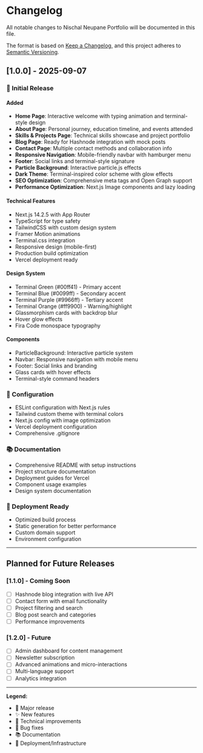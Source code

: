 # Changelog

All notable changes to Nischal Neupane Portfolio will be documented in this file.

The format is based on [Keep a Changelog](https://keepachangelog.com/en/1.0.0/),
and this project adheres to [Semantic Versioning](https://semver.org/spec/v2.0.0.html).

## [1.0.0] - 2025-09-07

### 🎉 Initial Release

#### Added
- **Home Page**: Interactive welcome with typing animation and terminal-style design
- **About Page**: Personal journey, education timeline, and events attended
- **Skills & Projects Page**: Technical skills showcase and project portfolio
- **Blog Page**: Ready for Hashnode integration with mock posts
- **Contact Page**: Multiple contact methods and collaboration info
- **Responsive Navigation**: Mobile-friendly navbar with hamburger menu
- **Footer**: Social links and terminal-style signature
- **Particle Background**: Interactive particle.js effects
- **Dark Theme**: Terminal-inspired color scheme with glow effects
- **SEO Optimization**: Comprehensive meta tags and Open Graph support
- **Performance Optimization**: Next.js Image components and lazy loading

#### Technical Features
- Next.js 14.2.5 with App Router
- TypeScript for type safety
- TailwindCSS with custom design system
- Framer Motion animations
- Terminal.css integration
- Responsive design (mobile-first)
- Production build optimization
- Vercel deployment ready

#### Design System
- Terminal Green (#00ff41) - Primary accent
- Terminal Blue (#0099ff) - Secondary accent
- Terminal Purple (#9966ff) - Tertiary accent
- Terminal Orange (#ff9900) - Warning/highlight
- Glassmorphism cards with backdrop blur
- Hover glow effects
- Fira Code monospace typography

#### Components
- ParticleBackground: Interactive particle system
- Navbar: Responsive navigation with mobile menu
- Footer: Social links and branding
- Glass cards with hover effects
- Terminal-style command headers

### 🔧 Configuration
- ESLint configuration with Next.js rules
- Tailwind custom theme with terminal colors
- Next.js config with image optimization
- Vercel deployment configuration
- Comprehensive .gitignore

### 📚 Documentation
- Comprehensive README with setup instructions
- Project structure documentation
- Deployment guides for Vercel
- Component usage examples
- Design system documentation

### 🚀 Deployment Ready
- Optimized build process
- Static generation for better performance
- Custom domain support
- Environment configuration

---

## Planned for Future Releases

### [1.1.0] - Coming Soon
- [ ] Hashnode blog integration with live API
- [ ] Contact form with email functionality
- [ ] Project filtering and search
- [ ] Blog post search and categories
- [ ] Performance improvements

### [1.2.0] - Future
- [ ] Admin dashboard for content management
- [ ] Newsletter subscription
- [ ] Advanced animations and micro-interactions
- [ ] Multi-language support
- [ ] Analytics integration

---

**Legend:**
- 🎉 Major release
- ✨ New features
- 🔧 Technical improvements
- 🐛 Bug fixes
- 📚 Documentation
- 🚀 Deployment/Infrastructure
